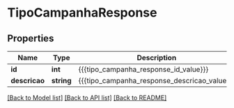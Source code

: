 # TipoCampanhaResponse

## Properties
Name | Type | Description | Notes
------------ | ------------- | ------------- | -------------
**id** | **int** | {{{tipo_campanha_response_id_value}}} | [optional] 
**descricao** | **string** | {{{tipo_campanha_response_descricao_value}}} | [optional] 

[[Back to Model list]](../README.md#documentation-for-models) [[Back to API list]](../README.md#documentation-for-api-endpoints) [[Back to README]](../README.md)



